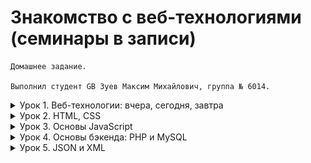 # Знакомство с веб-технологиями (семинары в записи)
```
Домашнее задание.

Выполнил студент GB Зуев Максим Михайлович, группа № 6014.
```
<details>
    <summary>Урок 1. Веб-технологии: вчера, сегодня, завтра</summary>
    <br> Задача: на основе сайта yandex.ru:
- Определите, на каком протоколе работает сайт.
- Проанализируйте структуру страницы сайта.
- Внесите не менее 10 изменений на страницу с помощью инструмента разработчика и представьте скриншоты было/стало.
- Создайте прототип низкой детализации (дополнительное задание, если на семинаре дошли до задания №8).

Данная промежуточная аттестация оценивается по системе "зачет" / "не зачет".
"Зачет" ставится, если Слушатель успешно выполнил 3 или 2 критерия.
"Не зачет" ставится, если Слушатель успешно выполнил 1 или меньше критериев.

Критерии оценивания:
1 - Слушатель корректно определил, на каком протоколе работает сайт.
2 - Слушатель внес не менее 10 изменений на страницу с помощью инструмента разработчика и описал внесенные изменения.
3 - Слушатель создал прототип низкой детализации.

=> ![](./DZ-1/2025-02-26%20140625.jpg)
![](./DZ-1/2025-02-26_13-15-46.png)
![](./DZ-1/2025-02-26_13-24-03.png)

</details>




<details>
    <summary>Урок 2. HTML, CSS</summary>
    <br> Создать страницу с рассказом о чём угодно. Например, о себе или о любимом коте.

Страница должна содержать заголовки, абзацы, картинки, списки и ссылки. 

![](./DZ-2/Screenshot%202025-02-26%20145801.png)
![](./DZ-2/Screenshot%202025-02-26%20145809.png)
![](./DZ-2/Screenshot%202025-02-26%20145814.png)

</details>


<details>
    <summary>Урок 3. Основы JavaScript</summary>
    <br> редставленное домашнее задание - для самостоятельной работы, без оценки преподавателя.

Задание важно выполнить, чтобы проверить как вы овладели новыми знаниями, для успеваемости, эффективности обучения и достижения новых результатов. 
```js
function hello() {
    let name = prompt("Введите ваше имя");
    if(name == null || name == ""){
        alert("Как невежливо не представляться!");
    } else {
        alert(`Привет, ${name}! Приятно познакомится!`);
    }
}

window.addEventListener('load', function(event) {
    hello();
});
```
</details>



<details>
    <summary>Урок 4. Основы бэкенда: PHP и MySQL</summary>
    <br> Задача №1: сформировать массив с данными для блока «Опыт работы».
Вывести данные массива в HTML-шаблоне.

Задача №2: создать БД, состоящую из одной таблицы (информация об одногруппниках) с четырьмя полями (добавить поле «Адрес»): id, name, age, address.

---
==> [DZ-4](./DZ-4/)
---
 </details>



<details>
    <summary>Урок 5. JSON и XML</summary>
    <br> Представленное домашнее задание - для самостоятельной работы, без оценки преподавателя.

Задание важно выполнить, чтобы проверить как вы овладели новыми знаниями, для успеваемости, эффективности обучения и достижения новых результатов.
---
==> [DZ-5](./DZ-5/)
---

 </details>

